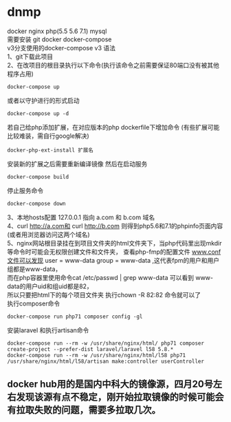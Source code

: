 # dnmp
docker nginx php(5.5 5.6 7.1) mysql  
需要安装 git docker docker-compose  
v3分支使用的docker-compose v3 语法  
1、git下载此项目  
2、在改项目的根目录执行以下命令(执行该命令之前需要保证80端口没有被其他程序占用)  
~~~
docker-compose up  
~~~
或者以守护进行的形式启动
~~~
docker-compose up -d
~~~
若自己给php添加扩展，在对应版本的php dockerfile下增加命令 (有些扩展可能比较难装，需自行google解决)
~~~
docker-php-ext-install 扩展名
~~~
安装新的扩展之后需要重新编译镜像 然后在启动服务
~~~
docker-compose build
~~~
停止服务命令
~~~
docker-compose down
~~~
3、本地hosts配置 127.0.0.1 指向 a.com 和 b.com 域名  
4、curl http://a.com和 curl http://b.com 则得到php5.6和7.1的phpinfo页面内容(或者用浏览器访问这两个域名)  
5、nginx网站根目录挂在到项目文件夹的html文件夹下，当php代码里出现mkdir等命令时可能会无权限创建文件和文件夹，
查看php-fmp的配置文件 www.conf文件可以发现 user = www-data group = www-data ,这代表fpm的用户和用户组都是www-data，  
而在php容器里使用命令cat /etc/passwd | grep www-data 可以看到 www-data的用户uid和组uid都是82，  
所以只要把html下的每个项目文件夹 执行chown -R 82:82 命令就可以了  
执行composer命令
~~~
docker-compose run php71 composer config -gl
~~~
安装laravel 和执行artisan命令
~~~
docker-compose run --rm -w /usr/share/nginx/html/ php71 composer create-project --prefer-dist laravel/laravel l58 5.8.*
docker-compose run --rm -w /usr/share/nginx/html/l58 php71 /usr/share/nginx/html/l58/artisan make:controller userController
~~~
docker hub用的是国内中科大的镜像源，四月20号左右发现该源有点不稳定，刚开始拉取镜像的时候可能会有拉取失败的问题，需要多拉取几次。
---
